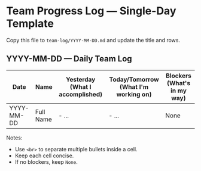 # Team Progress Log — Single-Day Template

Copy this file to `team-log/YYYY-MM-DD.md` and update the title and rows.

## YYYY-MM-DD — Daily Team Log

| Date | Name | Yesterday (What I accomplished) | Today/Tomorrow (What I'm working on) | Blockers (What's in my way) |
|---|---|---|---|---|
| YYYY-MM-DD | Full Name | - ... | - ... | None |

Notes:
- Use `<br>` to separate multiple bullets inside a cell.
- Keep each cell concise.
- If no blockers, keep `None`.